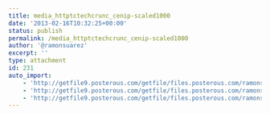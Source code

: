 ```yaml
---
title: media_httptctechcrunc_cenip-scaled1000
date: '2013-02-16T10:32:25+00:00'
status: publish
permalink: /media_httptctechcrunc_cenip-scaled1000
author: '@ramonsuarez'
excerpt: ''
type: attachment
id: 231
auto_import:
    - 'http://getfile9.posterous.com/getfile/files.posterous.com/ramonsuarez/sxqApqcGribGcAkuFfGclcGchzqmBfzyckqCzsiGmJqgwvyIzJnaIzkEJgmf/media_httptctechcrunc_CEnIp.png.scaled1000.png'
    - 'http://getfile9.posterous.com/getfile/files.posterous.com/ramonsuarez/sxqApqcGribGcAkuFfGclcGchzqmBfzyckqCzsiGmJqgwvyIzJnaIzkEJgmf/media_httptctechcrunc_CEnIp.png.scaled1000.png'
    - 'http://getfile9.posterous.com/getfile/files.posterous.com/ramonsuarez/sxqApqcGribGcAkuFfGclcGchzqmBfzyckqCzsiGmJqgwvyIzJnaIzkEJgmf/media_httptctechcrunc_CEnIp.png.scaled1000.png'
---
```

<!DOCTYPE html PUBLIC "-//W3C//DTD HTML 4.0 Transitional//EN" "http://www.w3.org/TR/REC-html40/loose.dtd">
<?xml encoding="UTF-8">
